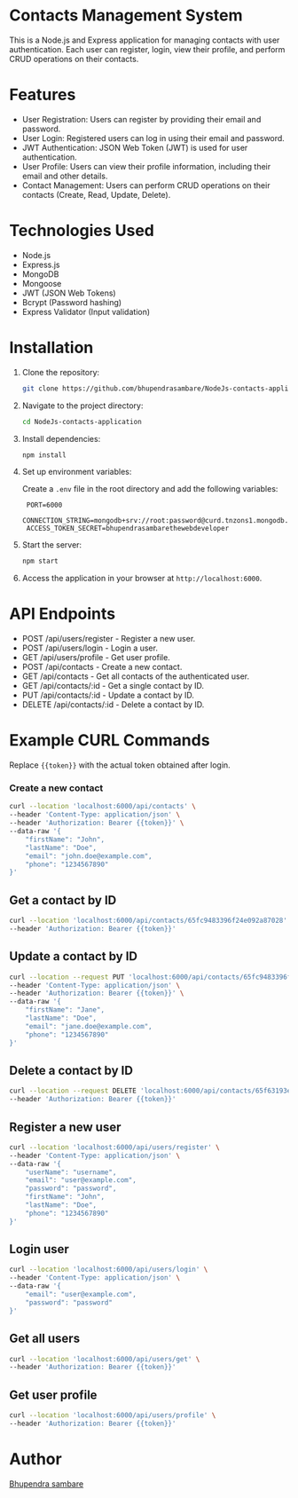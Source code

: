 # Contacts Management System

This is a Node.js and Express application for managing contacts with user authentication. Each user can register, login, view their profile, and perform CRUD operations on their contacts.

# Features

- User Registration: Users can register by providing their email and password.
- User Login: Registered users can log in using their email and password.
- JWT Authentication: JSON Web Token (JWT) is used for user authentication.
- User Profile: Users can view their profile information, including their email and other details.
- Contact Management: Users can perform CRUD operations on their contacts (Create, Read, Update, Delete).

# Technologies Used

- Node.js
- Express.js
- MongoDB
- Mongoose
- JWT (JSON Web Tokens)
- Bcrypt (Password hashing)
- Express Validator (Input validation)

# Installation

1. Clone the repository:

   ```bash
   git clone https://github.com/bhupendrasambare/NodeJs-contacts-application.git
   ```

2. Navigate to the project directory:

   ```bash
   cd NodeJs-contacts-application
   ```

3. Install dependencies:

   ```bash
   npm install
   ```

4. Set up environment variables:
   
   Create a `.env` file in the root directory and add the following variables:
   ```
    PORT=6000
    CONNECTION_STRING=mongodb+srv://root:password@curd.tnzons1.mongodb.net/curd
    ACCESS_TOKEN_SECRET=bhupendrasambarethewebdeveloper
   ```

5. Start the server:

   ```bash
   npm start
   ```

6. Access the application in your browser at `http://localhost:6000`.

# API Endpoints

- POST /api/users/register - Register a new user.
- POST /api/users/login - Login a user.
- GET /api/users/profile - Get user profile.
- POST /api/contacts - Create a new contact.
- GET /api/contacts - Get all contacts of the authenticated user.
- GET /api/contacts/:id - Get a single contact by ID.
- PUT /api/contacts/:id - Update a contact by ID.
- DELETE /api/contacts/:id - Delete a contact by ID.

# Example CURL Commands

Replace `{{token}}` with the actual token obtained after login.

### Create a new contact
```bash
curl --location 'localhost:6000/api/contacts' \
--header 'Content-Type: application/json' \
--header 'Authorization: Bearer {{token}}' \
--data-raw '{
    "firstName": "John",
    "lastName": "Doe",
    "email": "john.doe@example.com",
    "phone": "1234567890"
}'
```
## Get a contact by ID
```bash
curl --location 'localhost:6000/api/contacts/65fc9483396f24e092a87028' \
--header 'Authorization: Bearer {{token}}'
```
## Update a contact by ID
```bash
curl --location --request PUT 'localhost:6000/api/contacts/65fc9483396f24e092a87028' \
--header 'Content-Type: application/json' \
--header 'Authorization: Bearer {{token}}' \
--data-raw '{
    "firstName": "Jane",
    "lastName": "Doe",
    "email": "jane.doe@example.com",
    "phone": "1234567890"
}'
```
## Delete a contact by ID
```bash
curl --location --request DELETE 'localhost:6000/api/contacts/65f63193ea4beca9afd9a8c0' \
--header 'Authorization: Bearer {{token}}'
```
## Register a new user
```bash
curl --location 'localhost:6000/api/users/register' \
--header 'Content-Type: application/json' \
--data-raw '{
    "userName": "username",
    "email": "user@example.com",
    "password": "password",
    "firstName": "John",
    "lastName": "Doe",
    "phone": "1234567890"
}'
```
## Login user
```bash
curl --location 'localhost:6000/api/users/login' \
--header 'Content-Type: application/json' \
--data-raw '{
    "email": "user@example.com",
    "password": "password"
}'
```
## Get all users
```bash
curl --location 'localhost:6000/api/users/get' \
--header 'Authorization: Bearer {{token}}'
```
## Get user profile
```bash
curl --location 'localhost:6000/api/users/profile' \
--header 'Authorization: Bearer {{token}}'
```

# Author

[Bhupendra sambare](https://github.com/bhupendrasambare)
